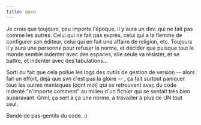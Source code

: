 ```yaml
---
title: gg=G
---
```


Je crois que toujours, peu importe l'époque, il y'aura un dev. qui ne fait pas
comme les autres. Celui qui ne fait pas exprès, celui qui a la flemme de
configurer son éditeur, celui qui en fait une affaire de religion, etc.
Toujours il y'aura une personne pour refuser la norme, et décider que puisque
tout le monde semble indenter avec des espaces, elle seule va résister, et se
battre, et indenter avec des tabulations...

Sorti du fait que cela pollue les logs des outils de gestion de version --
alors fait un effort, déjà que svn c'est pas la gloire -- , ça fait surtout
paniquer tous les autres maniaques (dont moi) qui se retrouvent avec du code
indenté "n'importe comment" au milieu d'un fichier qui se sentait très bien
auparavant. Grml, ça sert à ça une norme, à travailler à plus de UN tout seul.

Bande de pas-gentils du code. :)

